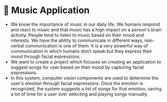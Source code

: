 # 🎵 Music Application

* We know the importance of music in our daily life. We humans respond and react to music and that music has a high impact on a person's brain activity. People tend to listen to music based on their mood and interests. We have the ability to communicate in different ways, non-verbal communication is one of them. It is a very powerful way of communication in which humans don’t speak but they express their mood through facial expressions.
* We want to create a project which focuses on creating an application to suggest songs for user based on their mood by capturing facial expressions. 
* In this system, computer vision components are used to determine the user's emotion through facial expressions. Once the emotion is recognized, the system suggests a list of songs for that emotion, saving a lot of time for a user over selecting and playing songs manually.
